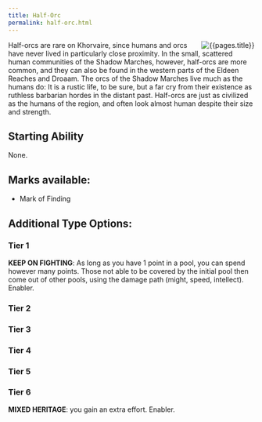 ```yaml
---
title: Half-Orc
permalink: half-orc.html
---
```


<img src='images/races/{{page.title}}.jpg' alt='{{pages.title}}' style="float:right">

Half-orcs are rare on Khorvaire, since humans and orcs have never lived in particularly close proximity. In the small, scattered human communities of the Shadow Marches, however, half-orcs are more common, and they can also be found in the western parts of the Eldeen Reaches and Droaam. The orcs of the Shadow Marches live much as the humans do: It is a rustic life, to be sure, but a far cry from their existence as ruthless barbarian hordes in the distant past. Half-orcs are just as civilized as the humans of the region, and often look almost human despite their size and strength.

## Starting Ability  
None.

## Marks available:
- Mark of Finding

## Additional Type Options:

### Tier 1
**KEEP ON FIGHTING**: As long as you have 1 point in a pool, you can spend however many points. Those not able to be covered by the initial pool then come out of other pools, using the damage path (might, speed, intellect). Enabler.

### Tier 2

### Tier 3

### Tier 4

### Tier 5

### Tier 6
**MIXED HERITAGE**: you gain an extra effort. Enabler.